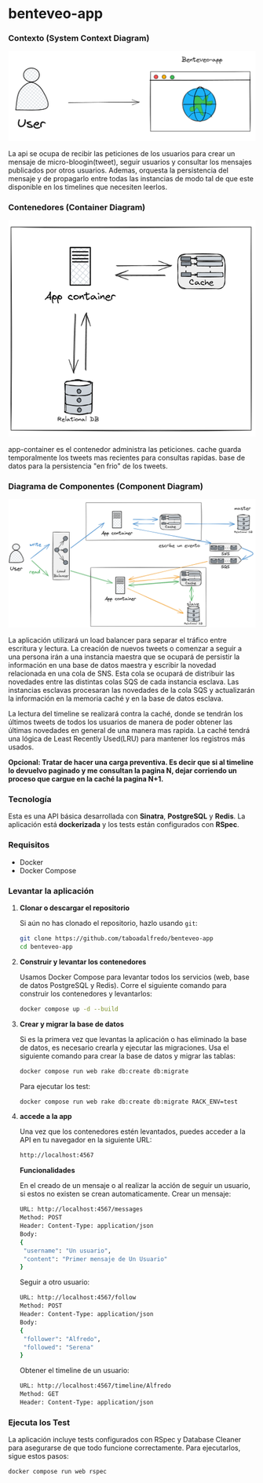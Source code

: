 # benteveo-app

### Contexto (System Context Diagram)

![context](images/contexto.png)

La api se ocupa de recibir las peticiones de los usuarios para crear un mensaje de micro-bloogin(tweet), seguir usuarios y consultar los mensajes publicados por otros usuarios. 
Ademas, orquesta la persistencia del mensaje y de propagarlo entre todas las instancias de modo tal de que este disponible en los timelines que necesiten leerlos. 

### Contenedores (Container Diagram)

![containers](images/contenedores.png)

app-container es el contenedor administra las peticiones.
cache guarda temporalmente los tweets mas recientes para consultas rapidas.
base de datos para la persistencia "en frio" de los tweets.

### Diagrama de Componentes (Component Diagram)

![components](images/componentes.png)

La aplicación utilizará un load balancer para separar el tráfico entre escritura y lectura. La creación de nuevos tweets o comenzar a seguir a una persona irán a una instancia maestra que se ocupará de persistir la información en una base de datos maestra y escribir la novedad relacionada en una cola de SNS. Esta cola se ocupará de distribuir las novedades entre las distintas colas SQS de cada instancia esclava.
Las instancias esclavas procesaran las novedades de la cola SQS y actualizarán la información en la memoria caché y en la base de datos esclava.

La lectura del timeline se realizará contra la caché, donde se tendrán los últimos tweets de todos los usuarios de manera de poder obtener las últimas novedades en general de una manera mas rapida. La caché tendrá una lógica de Least Recently Used(LRU) para mantener los registros más usados.

**Opcional: Tratar de hacer una carga preventiva. Es decir que si al timeline lo devuelvo paginado y me consultan la pagina N, dejar corriendo un proceso que cargue en la caché la pagina N+1.**

### Tecnología

Esta es una API básica desarrollada con **Sinatra**, **PostgreSQL** y **Redis**. La aplicación está **dockerizada** y los tests están configurados con **RSpec**.

### Requisitos

- Docker
- Docker Compose

### Levantar la aplicación

1. **Clonar o descargar el repositorio**

   Si aún no has clonado el repositorio, hazlo usando `git`:

   ```bash
   git clone https://github.com/taboadalfredo/benteveo-app
   cd benteveo-app

2. **Construir y levantar los contenedores**

    Usamos Docker Compose para levantar todos los servicios (web, base de datos PostgreSQL y Redis). Corre el siguiente comando para construir los contenedores y levantarlos:

   ```bash
   docker compose up -d --build

3. **Crear y migrar la base de datos**

   Si es la primera vez que levantas la aplicación o has eliminado la base de datos, es necesario crearla y ejecutar las migraciones. Usa el siguiente comando para crear la base de datos y migrar las tablas:

   ```bash
   docker compose run web rake db:create db:migrate
   ```
   Para ejecutar los test:

   ```bash
   docker compose run web rake db:create db:migrate RACK_ENV=test   
   ```
   
5. **accede a la app**

   Una vez que los contenedores estén levantados, puedes acceder a la API en tu navegador en la siguiente URL:

   ```bash
   http://localhost:4567
   ```
   
    **Funcionalidades**

    En el creado de un mensaje o al realizar la acción de seguir un usuario, si estos no existen se crean automaticamente.
    Crear un mensaje:
   
     ```bash
     URL: http://localhost:4567/messages
     Method: POST
     Header: Content-Type: application/json
     Body:
     {
      "username": "Un usuario",
      "content": "Primer mensaje de Un Usuario"
     }
     ```

     Seguir a otro usuario:
   
     ```bash
     URL: http://localhost:4567/follow
     Method: POST
     Header: Content-Type: application/json
     Body:
     {
      "follower": "Alfredo",
      "followed": "Serena"
     }
     ```
     Obtener el timeline de un usuario:
   
     ```bash
     URL: http://localhost:4567/timeline/Alfredo
     Method: GET
     Header: Content-Type: application/json
     ```
   
   
   

### Ejecuta los Test

  La aplicación incluye tests configurados con RSpec y Database Cleaner para asegurarse de que todo funcione correctamente. Para ejecutarlos, sigue estos pasos:

   ```bash
   docker compose run web rspec


